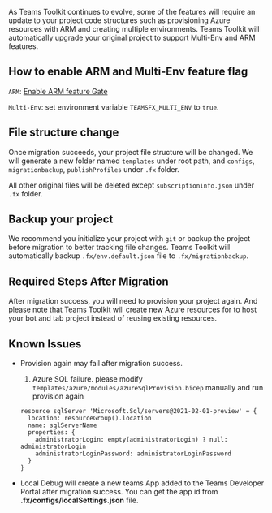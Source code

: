 As Teams Toolkit continues to evolve, some of the features will require an update to your project code structures such as provisioning Azure resources with ARM and creating multiple environments. Teams Toolkit will automatically upgrade your original project to support Multi-Env and ARM features.

## How to enable ARM and Multi-Env feature flag
`ARM`: [Enable ARM feature Gate](https://github.com/OfficeDev/TeamsFx/wiki/Enable-Preview-Features-in-Teams-Toolkit#how-to-enable-this-feature) </p>
`Multi-Env`: set environment variable `TEAMSFX_MULTI_ENV` to `true`.

## File structure change
Once migration succeeds, your project file structure will be changed.
We will generate a new folder named `templates` under root path, and `configs`, `migrationbackup`, `publishProfiles` under `.fx` folder.

All other original files will be deleted except `subscriptioninfo.json` under `.fx` folder.

## Backup your project
We recommend you initialize your project with `git` or backup the project before migration to better tracking file changes. Teams Toolkit will automatically backup `.fx/env.default.json` file to `.fx/migrationbackup`.

## Required Steps After Migration
After migration success, you will need to provision your project again. And please note that Teams Toolkit will create new Azure resources for to host your bot and tab project instead of reusing existing resources.

## Known Issues
+ Provision again may fail after migration success.
   1.  Azure SQL failure. please modify `templates/azure/modules/azureSqlProvision.bicep` manually and run provision again </p>
   ```
   resource sqlServer 'Microsoft.Sql/servers@2021-02-01-preview' = {
     location: resourceGroup().location
     name: sqlServerName
     properties: {
       administratorLogin: empty(administratorLogin) ? null: administratorLogin
       administratorLoginPassword: administratorLoginPassword
     }
   }
   ```

+ Local Debug will create a new teams App added to the Teams Developer Portal after migration success. You can get the app id from **.fx/configs/localSettings.json** file.



